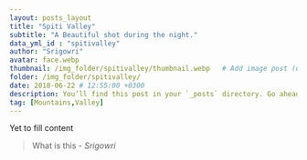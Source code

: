 ```yaml
---
layout: posts_layout
title: "Spiti Valley"
subtitle: "A Beautiful shot during the night."
data_yml_id : "spitivalley"
author: "Srigowri"
avatar: face.webp
thumbnail: /img_folder/spitivalley/thumbnail.webp   # Add image post (optional)
folder: /img_folder/spitivalley/
date: 2018-06-22 # 12:55:00 +0300
description: You’ll find this post in your `_posts` directory. Go ahead and edit it and re-build the site to see your changes. # Add post description (optional)
tag: [Mountains,Valley]
---
```

Yet to fill content


> What is this <cite>- Srigowri</cite>

